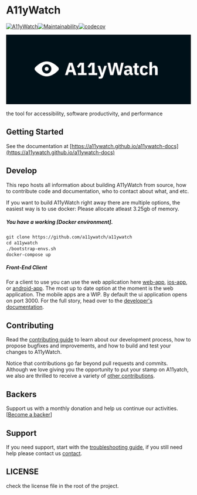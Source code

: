 # A11yWatch

[![A11yWatch](https://circleci.com/gh/A11yWatch/a11ywatch.svg?style=svg)](https://circleci.com/gh/A11yWatch/a11ywatch)[![Maintainability](https://api.codeclimate.com/v1/badges/f5fdfe29c6e911f323cf/maintainability)](https://codeclimate.com/github/A11yWatch/a11ywatch/maintainability)[![codecov](https://codecov.io/gh/A11yWatch/a11ywatch/branch/master/graph/badge.svg?token=MBV2LGQO3J)](https://codecov.io/gh/A11yWatch/a11ywatch)

![A11yWatch](https://raw.githubusercontent.com/A11yWatch/Project-Screenshots/master/banner.jpeg?raw=true "A11yWatch Logo")

the tool for accessibility, software productivity, and performance

## Getting Started

See the documentation at [https://a11ywatch.github.io/a11ywatch-docs](https://a11ywatch.github.io/a11ywatch-docs)

## Develop

This repo hosts all information about
building A11yWatch from source, how to contribute code
and documentation, who to contact about what, and etc.

If you want to build A11yWatch right away there are multiple options, the easiest way is to use docker:
Please allocate atleast 3.25gb of memory.

##### You have a working [Docker environment].

```
git clone https://github.com/a11ywatch/a11ywatch
cd a11ywatch
./bootstrap-envs.sh
docker-compose up
```

##### Front-End Client

For a client to use you can use the web application here [web-app](https://github.com/A11yWatch/a11ywatch-web), [ios-app](https://github.com/A11yWatch/a11ywatch-ios), or [android-app](https://github.com/A11yWatch/a11ywatch-android). The most up to date option at the moment is the web application. The mobile apps are a WIP.
By default the ui application opens on port 3000. For the full story, head over to the [developer's documentation](https://a11ywatch.github.io/a11ywatch-docs/docs/getting-started).

## Contributing

Read the [contributing guide](/CONTRIBUTING.md) to learn about our development process, how to propose bugfixes and improvements, and how to build and test your changes to A11yWatch.

Notice that contributions go far beyond pull requests and commits.
Although we love giving you the opportunity to put your stamp on A11yatch, we also are thrilled to receive a variety of [other contributions](https://a11ywatch.com/faq).

## Backers

Support us with a monthly donation and help us continue our activities. [[Become a backer](https://opencollective.com/a11ywatch#backer)]

## Support

If you need support, start with the [troubleshooting guide](https://a11ywatch.github.io/a11ywatch-docs/docs/troubleshooting),
if you still need help please contact us [contact](https://a11ywatch.github.io/a11ywatch-docs/docs/contact).

## LICENSE

check the license file in the root of the project.
